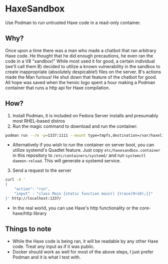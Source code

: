 # HaxeSandbox
Use Podman to run untrusted Haxe code in a read-only container.

## Why?
Once upon a time there was a man who made a chatbot that ran arbitrary Haxe code. He thought that he did enough precautions, he even ran the code in a V8 "sandbox!" While most used it for good, a certain individual (we'll call them B) decided to utilize a known vulnerability in the sandbox to create inappropriate (absolutely despicable!) files on the server. B's actions made the Man furious! He shut down that feature of the chatbot for good. All hope was saved when the heroic logo spent a hour making a Podman container that runs a http api for Haxe compilation.

## How?
1. Install Podman, it is included on Fedora Server installs and presumably most RHEL-based distros
2. Run the magic command to download and run the container:
```bash
podman run --rm -p=1337:1111 --mount type=tmpfs,destination=/var/haxelib,tmpfs-size=500000000 --read-only haxesandbox:latest
```
- Alternatively if you wish to run the container on server boot, you can utilize systemd's Quadlet feature. Just copy ``etc/haxesandbox.container`` in this repository to ``/etc/containers/systemd/`` and run ``systemctl daemon-reload``. This will generate a systemd service.
3. Send a request to the server
```bash
curl -d '
{
    "action": "run",
    "input" : "class Main {static function main() {trace(9+10);}}"
}' http://localhost:1337/
```
- In the real world, you can use Haxe's http functionality or the core-haxe/http library

## Things to note
- While the Haxe code is being ran, it will be readable by any other Haxe code. Treat any input as if it was public.
- Docker should work as well for most of the above steps, I just prefer Podman and it is what I test with.
